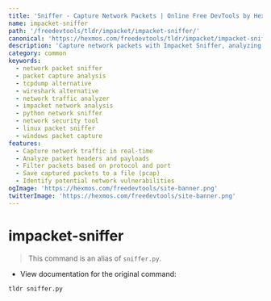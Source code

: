 ```yaml
---
title: 'Sniffer - Capture Network Packets | Online Free DevTools by Hexmos'
name: impacket-sniffer
path: '/freedevtools/tldr/impacket/impacket-sniffer/'
canonical: 'https://hexmos.com/freedevtools/tldr/impacket/impacket-sniffer/'
description: 'Capture network packets with Impacket Sniffer, analyzing network traffic for security vulnerabilities and performance issues. Free online tool, no registration required.'
category: common
keywords:
  - network packet sniffer
  - packet capture analysis
  - tcpdump alternative
  - wireshark alternative
  - network traffic analyzer
  - impacket network analysis
  - python network sniffer
  - network security tool
  - linux packet sniffer
  - windows packet capture
features:
  - Capture network traffic in real-time
  - Analyze packet headers and payloads
  - Filter packets based on protocol and port
  - Save captured packets to a file (pcap)
  - Identify potential network vulnerabilities
ogImage: 'https://hexmos.com/freedevtools/site-banner.png'
twitterImage: 'https://hexmos.com/freedevtools/site-banner.png'
---
```


# impacket-sniffer

> This command is an alias of `sniffer.py`.

- View documentation for the original command:

`tldr sniffer.py`
